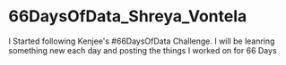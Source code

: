 # 66DaysOfData_Shreya_Vontela

I Started following Kenjee's #66DaysOfData Challenge. I will be leanring something new each day and posting the things I worked on for 66 Days

